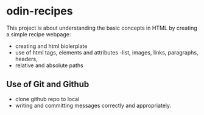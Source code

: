 # odin-recipes

This project is about understanding the basic concepts in HTML by creating a simple recipe webpage:

- creating and html biolerplate
- use of html tags, elements and attributes
-list, images, links, paragraphs, headers, 
- relative and absolute paths

## Use of Git and Github

- clone github repo to local
- writing and committing messages correctly and appropriately. 